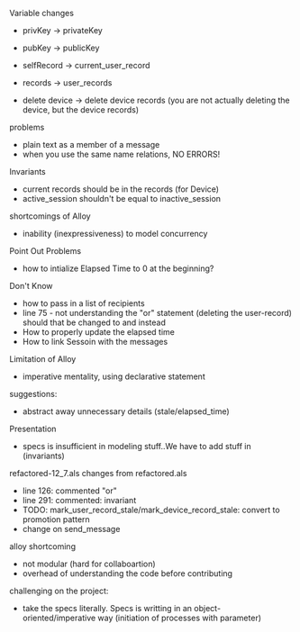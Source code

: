 Variable changes
- privKey -> privateKey
- pubKey -> publicKey

- selfRecord -> current_user_record
- records -> user_records

- delete device -> delete device records (you are not actually deleting the device, but the device records)

problems
- plain text as a member of a message
- when you use the same name relations, NO ERRORS!

Invariants
- current records should be in the records (for Device)
- active_session shouldn't be equal to inactive_session

shortcomings of Alloy
- inability (inexpressiveness) to model concurrency




Point Out Problems
- how to intialize Elapsed Time to 0 at the beginning?


Don't Know
- how to pass in a list of recipients
- line 75 - not understanding the "or" statement (deleting the user-record)
should that be changed to and instead
- How to properly update the elapsed time
- How to link Sessoin with the messages

Limitation of Alloy
- imperative mentality, using declarative statement

suggestions:
- abstract away unnecessary details (stale/elapsed_time)



Presentation
- specs is insufficient in modeling stuff..We have to add stuff in (invariants)


refactored-12_7.als changes from refactored.als
- line 126: commented "or"
- line 291: commented: invariant
- TODO: mark_user_record_stale/mark_device_record_stale: convert to promotion pattern
- change on send_message


alloy shortcoming
- not modular (hard for collaboartion) 
- overhead of understanding the code before contributing

challenging on the project:
- take the specs literally. Specs is writting in an object-oriented/imperative way (initiation of processes with parameter)